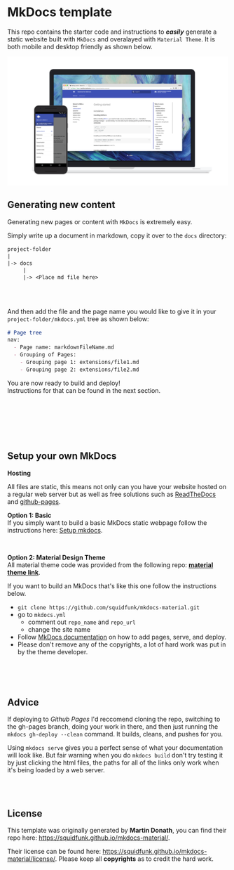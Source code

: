 
# MkDocs template

This repo contains the starter code and instructions to ***easily*** generate a static website built with `MkDocs` and overalayed with `Material Theme`. It is both mobile and desktop friendly as shown below.

[![Material for MkDocs](docs/assets/images/material.png)][2]

  [2]: https://squidfunk.github.io/mkdocs-material/


## Generating new content
Generating new pages or content with `MkDocs` is extremely easy.

Simply write up a document in markdown, copy it over to the `docs` directory:

```
project-folder
|
|-> docs
     |
     |-> <Place md file here>
```

<br>
<br>

And then add the file and the page name you would like to give it in your `project-folder/mkdocs.yml` tree as shown below:
```md
# Page tree
nav:
  - Page name: markdownFileName.md
  - Grouping of Pages:
    - Grouping page 1: extensions/file1.md
    - Grouping page 2: extensions/file2.md

```
You are now ready to build and deploy! \
Instructions for that can be found in the next section.

<br>
<br>
<br>
<br>
<br> 

## Setup your own MkDocs

**Hosting**

All files are static, this means not only can you have your website hosted on a regular web server but as well as free solutions such as [ReadTheDocs](https://readthedocs.org/) and [github-pages](https://pages.github.com/).

**Option 1: Basic** \
If you simply want to build a basic MkDocs static webpage follow the instructions here: [Setup mkdocs](https://mkdocs.readthedocs.io/en/stable/#mkdocs).

<br> 

**Option 2: Material Design Theme** \
All material theme code was provided from the following repo: **[material theme link](https://github.com/squidfunk/mkdocs-material)**.

If you want to build an MkDocs that's like this one follow the instructions below.
* `git clone https://github.com/squidfunk/mkdocs-material.git`
* go to `mkdocs.yml` 
  * comment out `repo_name` and `repo_url`
  * change the site name
* Follow [MkDocs documentation](https://mkdocs.readthedocs.io/en/stable/) on how to add pages, serve, and deploy.
* Please don't remove any of the copyrights, a lot of hard work was put in by the theme developer.

<br>
<br>
<br>

## Advice

If deploying to *Github Pages* I'd reccomend cloning the repo, switching to the gh-pages branch, doing your work in there, and then just running the `mkdocs gh-deploy --clean` command. It builds, cleans, and pushes for you.

Using `mkdocs serve` gives you a perfect sense of what your documentation will look like. But fair warning when you do `mkdocs build` don't try testing it by just clicking the html files, the paths for all of the links only work when it's being loaded by a web server.

<br>
<br>


## License

This template was originally generated by **Martin Donath**, you can find their repo here: https://squidfunk.github.io/mkdocs-material/. 

Their license can be found here: https://squidfunk.github.io/mkdocs-material/license/. Please keep all **copyrights** as to credit the hard work.